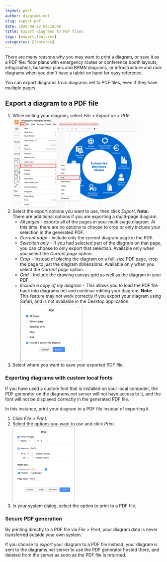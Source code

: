 ```yaml
---
layout: post
author: diagrams.net
slug: export-pdf
date: 2020-04-22 09:10:00
title: Export diagrams to PDF files
tags: [export,features]
categories: [features]
---
```


There are many reasons why you may want to print a diagram, or save it as a PDF file: floor plans with emergency routes or conference booth layouts, infographics, business plans and BPMN diagrams, or infrastructure and rack diagrams when you don't have a tablet on hand for easy reference.

You can export diagrams from diagrams.net to PDF files, even if they have multiple pages.

## Export a diagram to a PDF file

1. While editing your diagram, select _File > Export as > PDF_.
<br /><img src="/assets/img/blog/export-pdf.png" width="400" alt="Export a diagram to PDF from diagrams.net">
2. Select the export options you want to use, then click _Export_. **Note:** There are additional options if you are exporting a multi-page diagram.
   * _All pages_ - exports all of the pages in your multi-page diagram. At this time, there are no options to choose to crop or only include your selection in the generated PDF.
   * _Current page_ - include only the current diagram page in the PDF.
   * _Selection only_ - If you had selected part of the diagram on that page, you can choose to only export that selection. Available only when you select the _Current page_ option.
   * _Crop_ - Instead of placing the diagram on a full-size PDF page, crop the page to just the diagram dimensions. Available only when you select the _Current page_ option.
   * _Grid_ - Include the drawing canvas grid as well as the diagram in your PDF.
   * _Include a copy of my diagram_ - This allows you to load the PDF file back into diagrams.net and continue editing your diagram. **Note:** This feature may not work correctly if you export your diagram using Safari, and is not available in the Desktop application.
<br /><img src="/assets/img/blog/export-pdf-options.png" width="200" alt="The options available when exporting your diagram as a PDF file">
3. Select where you want to save your exported PDF file.

### Exporting diagrams with custom local fonts

If you have used a custom font that is installed on your local computer, the PDF generator on the diagrams.net server will not have access to it, and the font will not be displayed correctly in the generated PDF file.

In this instance, print your diagram to a PDF file instead of exporting it.

1. Click _File > Print_.
2. Select the options you want to use and click _Print_.
<br /><img src="/assets/img/blog/print-diagram-options.png" width="200" alt="Print a diagram from diagrams.net to retain custom local fonts">
3. In your system dialog, select the option to print to a PDF file.

### Secure PDF generation

By printing directly to a PDF file via _File > Print_, your diagram data is never transferred outside your own system.

If you choose to _export_ your diagram to a PDF file instead, your diagram is sent to the diagrams.net server to use the PDF generator hosted there, and deleted from the server as soon as the PDF file is returned.
